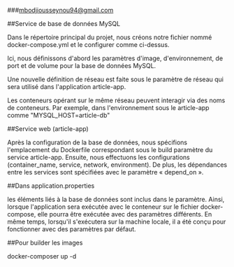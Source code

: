 ###mbodjiousseynou94@gmail.com 

##Service de base de données MySQL

Dans le répertoire principal du projet, nous créons notre fichier nommé docker-compose.yml et le configurer comme ci-dessus. 

Ici, nous définissons d'abord les paramètres d'image, d'environnement, de port et de volume pour la base de données MySQL.

Une nouvelle définition de réseau est faite sous le paramètre de réseau qui sera utilisé dans l'application article-app. 

Les conteneurs opérant sur le même réseau peuvent interagir via des noms de conteneurs. 
Par exemple, dans l'environnement sous le article-app comme "MYSQL_HOST=article-db"


##Service web (article-app)

Après la configuration de la base de données, nous spécifions l'emplacement du Dockerfile correspondant sous le build paramètre du service article-app. 
Ensuite, nous effectuons les configurations (container_name, service, network, environment).
De plus, les dépendances entre les services sont spécifiées avec le paramètre « depend_on ».

##Dans application.properties 

les éléments liés à la base de données sont inclus dans le paramètre.
 Ainsi, lorsque l'application sera exécutée avec le conteneur sur le fichier docker-compose, elle pourra être exécutée avec des paramètres différents.
 En même temps, lorsqu'il s'exécutera sur la machine locale, il a été conçu pour fonctionner avec des paramètres par défaut.

##Pour builder les images

docker-composer up -d
